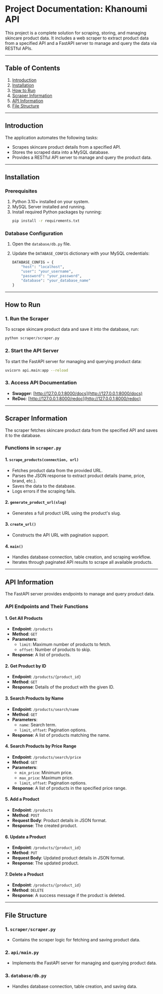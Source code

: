 # Project Documentation: Khanoumi API

This project is a complete solution for scraping, storing, and managing skincare product data. It includes a web scraper to extract product data from a specified API and a FastAPI server to manage and query the data via RESTful APIs.

---

## Table of Contents

1. [Introduction](#introduction)
2. [Installation](#installation)
3. [How to Run](#how-to-run)
4. [Scraper Information](#scraper-information)
5. [API Information](#api-information)
6. [File Structure](#file-structure)

---

## Introduction

The application automates the following tasks:

- Scrapes skincare product details from a specified API.
- Stores the scraped data into a MySQL database.
- Provides a RESTful API server to manage and query the product data.

---

## Installation

### Prerequisites

1. Python 3.10+ installed on your system.
2. MySQL Server installed and running.
3. Install required Python packages by running:
   ```bash
   pip install -r requirements.txt
   ```

### Database Configuration

1. Open the `database/db.py` file.
2. Update the `DATABASE_CONFIG` dictionary with your MySQL credentials:

   ```python
   DATABASE_CONFIG = {
       "host": "localhost",
       "user": "your_username",
       "password": "your_password",
       "database": "your_database_name"
   }
   ```

---

## How to Run

### 1. Run the Scraper
To scrape skincare product data and save it into the database, run:

```bash
python scraper/scraper.py
```

### 2. Start the API Server
To start the FastAPI server for managing and querying product data:

```bash
uvicorn api.main:app --reload
```

### 3. Access API Documentation
- **Swagger**: [http://127.0.0.1:8000/docs](http://127.0.0.1:8000/docs)
- **ReDoc**: [http://127.0.0.1:8000/redoc](http://127.0.0.1:8000/redoc)

---

## Scraper Information

The scraper fetches skincare product data from the specified API and saves it to the database.

### Functions in `scraper.py`

#### 1. `scrape_products(connection, url)`
- Fetches product data from the provided URL.
- Parses the JSON response to extract product details (name, price, brand, etc.).
- Saves the data to the database.
- Logs errors if the scraping fails.

#### 2. `generate_product_url(slug)`
- Generates a full product URL using the product's slug.

#### 3. `create_url()`
- Constructs the API URL with pagination support.

#### 4. `main()`
- Handles database connection, table creation, and scraping workflow.
- Iterates through paginated API results to scrape all available products.

---

## API Information

The FastAPI server provides endpoints to manage and query product data.

### API Endpoints and Their Functions

#### 1. **Get All Products**
- **Endpoint**: `/products`
- **Method**: `GET`
- **Parameters**:
  - `limit`: Maximum number of products to fetch.
  - `offset`: Number of products to skip.
- **Response**: A list of products.

#### 2. **Get Product by ID**
- **Endpoint**: `/products/{product_id}`
- **Method**: `GET`
- **Response**: Details of the product with the given ID.

#### 3. **Search Products by Name**
- **Endpoint**: `/products/search/name`
- **Method**: `GET`
- **Parameters**:
  - `name`: Search term.
  - `limit`, `offset`: Pagination options.
- **Response**: A list of products matching the name.

#### 4. **Search Products by Price Range**
- **Endpoint**: `/products/search/price`
- **Method**: `GET`
- **Parameters**:
  - `min_price`: Minimum price.
  - `max_price`: Maximum price.
  - `limit`, `offset`: Pagination options.
- **Response**: A list of products in the specified price range.

#### 5. **Add a Product**
- **Endpoint**: `/products`
- **Method**: `POST`
- **Request Body**: Product details in JSON format.
- **Response**: The created product.

#### 6. **Update a Product**
- **Endpoint**: `/products/{product_id}`
- **Method**: `PUT`
- **Request Body**: Updated product details in JSON format.
- **Response**: The updated product.

#### 7. **Delete a Product**
- **Endpoint**: `/products/{product_id}`
- **Method**: `DELETE`
- **Response**: A success message if the product is deleted.

---

## File Structure

### 1. `scraper/scraper.py`
- Contains the scraper logic for fetching and saving product data.

### 2. `api/main.py`
- Implements the FastAPI server for managing and querying product data.

### 3. `database/db.py`
- Handles database connection, table creation, and saving data.

